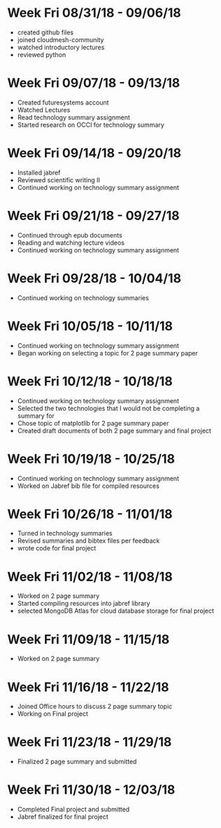 # Week Fri 08/31/18 - 09/06/18

* created github files
* joined cloudmesh-community
* watched introductory lectures
* reviewed python


# Week Fri 09/07/18 - 09/13/18

* Created futuresystems account
* Watched Lectures
* Read technology summary assignment
* Started research on OCCI for technology summary

# Week Fri 09/14/18 - 09/20/18

* Installed jabref
* Reviewed scientific writing II
* Continued working on technology summary assignment

# Week Fri 09/21/18 - 09/27/18

* Continued through epub documents
* Reading and watching lecture videos
* Continued working on technology summary assignment

# Week Fri 09/28/18 - 10/04/18

* Continued working on technology summaries

# Week Fri 10/05/18 - 10/11/18

* Continued working on technology summary assignment
* Began working on selecting a topic for 2 page summary paper

# Week Fri 10/12/18 - 10/18/18

* Continued working on technology summary assignment
* Selected the two technologies that I would not be completing a summary for
* Chose topic of matplotlib for 2 page summary paper
* Created draft documents of both 2 page summary and final project 

# Week Fri 10/19/18 - 10/25/18

* Continued working on technology summary assignment
* Worked on Jabref bib file for compiled resources

# Week Fri 10/26/18 - 11/01/18

* Turned in technology summaries
* Revised summaries and bibtex files per feedback
* wrote code for final project

# Week Fri 11/02/18 - 11/08/18

* Worked on 2 page summary
* Started compiling resources into jabref library
* selected MongoDB Atlas for cloud database storage for final project

# Week Fri 11/09/18 - 11/15/18

* Worked on 2 page summary

# Week Fri 11/16/18 - 11/22/18

* Joined Office hours to discuss 2 page summary topic
* Working on Final project

# Week Fri 11/23/18 - 11/29/18

* Finalized 2 page summary and submitted

# Week Fri 11/30/18 - 12/03/18

* Completed Final project and submitted
* Jabref finalized for final project
